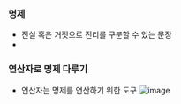 ### 명제

- 진실 혹은 거짓으로 진리를 구분할 수 있는 문장
- 

### 연산자로 명제 다루기

- 연산자는 명제를 연산하기 위한 도구
![image](https://user-images.githubusercontent.com/28378553/124710841-4a247d00-df38-11eb-9d6c-f832cf43fe63.png)
